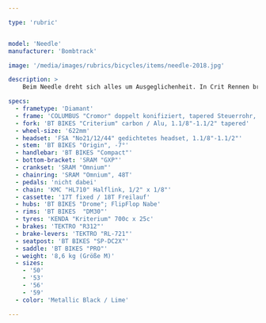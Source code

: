 ```yaml
---

type: 'rubric'


model: 'Needle'
manufacturer: 'Bombtrack'

image: '/media/images/rubrics/bicycles/items/needle-2018.jpg'

description: >
    Beim Needle dreht sich alles um Ausgeglichenheit. In Crit Rennen brauchst Du ein Rad, das steif genug ist, um auf jeden kleinen Input sofort zu reagieren, jedoch nachgiebig genug, um die gern einmal etwas unebene Fahrbahn auszugleichen. Aus diesem Grunde ist das Needle aus Stahl. Jedes Detail wurde in Abstimmung mit täglichen Nutzern dieses Rades vervollkommnet. Zum Beispiel das kürzere Sattelrohr, das der Sattelstütze mehr Flexion erlaubt, oder das optimierte Nachlaufmaß für größere Stabilität bei hoher Geschwindigkeit. Alle Komonenten am Needle sind "race ready" - von der Sram Omnium Kettenradgarnitur bis zum Drome Laufradsatz von Bombtrack!

specs:
  - frametype: 'Diamant'
  - frame: 'COLUMBUS "Cromor" doppelt konifiziert, tapered Steuerrohr, hartgelötete Ausfallenden'
  - fork: 'BT BIKES "Criterium" carbon / Alu, 1.1/8"-1.1/2" tapered'
  - wheel-size: '622mm'
  - headset: 'FSA "No21/12/44" gedichtetes headset, 1.1/8"-1.1/2"'
  - stem: 'BT BIKES "Origin", -7°'
  - handlebar: 'BT BIKES "Compact"'
  - bottom-bracket: 'SRAM "GXP"'
  - crankset: 'SRAM "Omnium"'
  - chainring: 'SRAM "Omnium", 48T'
  - pedals: 'nicht dabei'
  - chain: 'KMC "HL710" Halflink, 1/2" x 1/8"'
  - cassette: '17T fixed / 18T Freilauf'
  - hubs: 'BT BIKES "Drome"; FlipFlop Nabe'
  - rims: 'BT BIKES  "DM30"'
  - tyres: 'KENDA "Kriterium" 700c x 25c'
  - brakes: 'TEKTRO "R312"'
  - brake-levers: 'TEKTRO "RL-721"'
  - seatpost: 'BT BIKES "SP-DC2X"'
  - saddle: 'BT BIKES "PRO"'
  - weight: '8,6 kg (Größe M)'
  - sizes:
    - '50'
    - '53'
    - '56'
    - '59'
  - color: 'Metallic Black / Lime'

---
```

